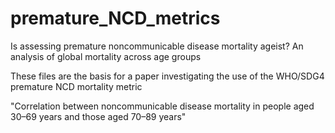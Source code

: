# premature_NCD_metrics
Is assessing premature noncommunicable disease mortality ageist? An analysis of global mortality across age groups

These files are the basis for a paper investigating the use of the WHO/SDG4 premature NCD mortality metric

"Correlation between noncommunicable disease mortality in people aged 30–69 years and those aged 70–89 years"

